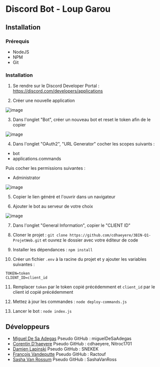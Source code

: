 # Discord Bot - Loup Garou

## Installation

### Prérequis

- NodeJS
- NPM
- Git

### Installation

1. Se rendre sur le Discord Developer Portal : https://discord.com/developers/applications

2. Créer une nouvelle application

![image](https://cdn.discordapp.com/attachments/1061254672532394034/1178332352666157228/image.png?ex=6575c285&is=65634d85&hm=e26570bc32d5268f9c63543e0acaac2219df9b040fc1da23d9184f75ecc47a2c&)

3. Dans l'onglet "Bot", créer un nouveau bot et reset le token afin de le copier

![image](https://cdn.discordapp.com/attachments/1061254672532394034/1178331863849377913/create-app.ed82aede.png?ex=6575c210&is=65634d10&hm=52a3c8553dc652cc95b20443bde4ee10fbd1c64d24795d68e1d47433386f8102&)

4. Dans l'onglet "OAuth2", "URL Generator" cocher les scopes suivants :

- bot
- applications.commands

Puis cocher les permissions suivantes :

- Administrator

![image](https://cdn.discordapp.com/attachments/1061254672532394034/1178332564990201876/image.png?ex=6575c2b7&is=65634db7&hm=073356cdcfaf90a381374c585a3be499ac0d5ed80af341c65e7be0cc59670f29&)

5. Copier le lien généré et l'ouvrir dans un navigateur

6. Ajouter le bot au serveur de votre choix

![image](https://cdn.discordapp.com/attachments/1061254672532394034/1178331935798468760/bot-auth-page.e624796f.png?ex=6575c221&is=65634d21&hm=7513f65636547ace1b6adb2a6d72a8e0bc36957ddc263fdf0ed9b26ac76d787c&)

7. Dans l'onglet "General Information", copier le "CLIENT ID"

8. Cloner le projet : `git clone https://github.com/cdhaeyere/3BIN-Q1-ProjetWeb.git` et ouvrez le dossier avec votre éditeur de code

9. Installer les dépendances : `npm install`

10. Créer un fichier `.env` à la racine du projet et y ajouter les variables suivantes :

```
TOKEN=token
CLIENT_ID=client_id
```

11. Remplacer `token` par le token copié précédemment et `client_id` par le client id copié précédemment

12. Mettez à jour les commandes : `node deploy-commands.js`

13. Lancer le bot : `node index.js`

## Développeurs

- [Miguel De Sa Adegas](https://github.com/miguelDeSaAdegas)
    Pseudo GitHub : miguelDeSaAdegas
- [Corentin D'haeyere](https://github.com/cdhaeyere)
    Pseudo GitHub : cdhaeyere, Nitroc1701
- [Damien Lapinski](https://github.com/SNEKEK)
    Pseudo GitHub : SNEKEK
- [François Vandeputte](https://github.com/Ractouf)
    Pseudo GitHub : Ractouf
- [Sasha Van Rossum](https://github.com/SashaVanRoss)
    Pseudo GitHub : SashaVanRoss
